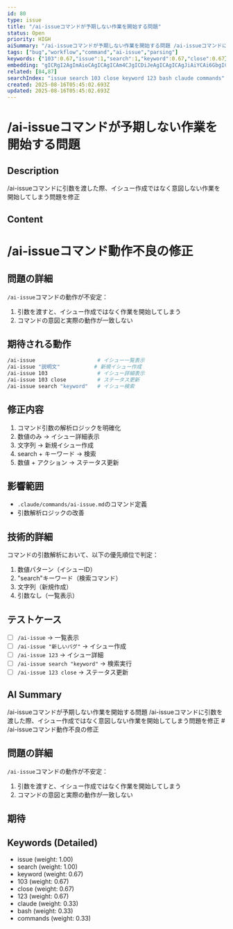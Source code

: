 ```yaml
---
id: 80
type: issue
title: "/ai-issueコマンドが予期しない作業を開始する問題"
status: Open
priority: HIGH
aiSummary: "/ai-issueコマンドが予期しない作業を開始する問題 /ai-issueコマンドに引数を渡した際、イシュー作成ではなく意図しない作業を開始してしまう問題を修正 # /ai-issueコマンド動作不良の修正\n\n## 問題の詳細\n\n`/ai-issue`コマンドの動作が不安定：\n1. 引数を渡すと、イシュー作成ではなく作業を開始してしまう\n2. コマンドの意図と実際の動作が一致しない\n\n## 期待"
tags: ["bug","workflow","command","ai-issue","parsing"]
keywords: {"103":0.67,"issue":1,"search":1,"keyword":0.67,"close":0.67}
embedding: "gICRgI2AgImAioCAgICAgICAm4CJgICDiJeAgICAgICAgJiAiYCAi6GbgICAgICAgICWgI2AgJK1k4CAgICAgICAjoCRgICQsYWAgICAgICAgIWAkoCAh6qPgICAgICAgICAgImAgICXg4CAgICAgICAhICRgICBkoCAgICAgIA="
related: [84,87]
searchIndex: "issue search 103 close keyword 123 bash claude commands"
created: 2025-08-16T05:45:02.693Z
updated: 2025-08-16T05:45:02.693Z
---
```


# /ai-issueコマンドが予期しない作業を開始する問題

## Description

/ai-issueコマンドに引数を渡した際、イシュー作成ではなく意図しない作業を開始してしまう問題を修正

## Content

# /ai-issueコマンド動作不良の修正

## 問題の詳細

`/ai-issue`コマンドの動作が不安定：
1. 引数を渡すと、イシュー作成ではなく作業を開始してしまう
2. コマンドの意図と実際の動作が一致しない

## 期待される動作

```bash
/ai-issue                    # イシュー一覧表示
/ai-issue "説明文"           # 新規イシュー作成
/ai-issue 103                # イシュー詳細表示
/ai-issue 103 close          # ステータス更新
/ai-issue search "keyword"   # イシュー検索
```

## 修正内容

1. コマンド引数の解析ロジックを明確化
2. 数値のみ → イシュー詳細表示
3. 文字列 → 新規イシュー作成
4. search + キーワード → 検索
5. 数値 + アクション → ステータス更新

## 影響範囲

- `.claude/commands/ai-issue.md`のコマンド定義
- 引数解析ロジックの改善

## 技術的詳細

コマンドの引数解析において、以下の優先順位で判定：
1. 数値パターン（イシューID）
2. "search"キーワード（検索コマンド）
3. 文字列（新規作成）
4. 引数なし（一覧表示）

## テストケース

- [ ] `/ai-issue` → 一覧表示
- [ ] `/ai-issue "新しいバグ"` → イシュー作成
- [ ] `/ai-issue 123` → イシュー詳細
- [ ] `/ai-issue search "keyword"` → 検索実行
- [ ] `/ai-issue 123 close` → ステータス更新

## AI Summary

/ai-issueコマンドが予期しない作業を開始する問題 /ai-issueコマンドに引数を渡した際、イシュー作成ではなく意図しない作業を開始してしまう問題を修正 # /ai-issueコマンド動作不良の修正

## 問題の詳細

`/ai-issue`コマンドの動作が不安定：
1. 引数を渡すと、イシュー作成ではなく作業を開始してしまう
2. コマンドの意図と実際の動作が一致しない

## 期待

## Keywords (Detailed)

- issue (weight: 1.00)
- search (weight: 1.00)
- keyword (weight: 0.67)
- 103 (weight: 0.67)
- close (weight: 0.67)
- 123 (weight: 0.67)
- claude (weight: 0.33)
- bash (weight: 0.33)
- commands (weight: 0.33)


